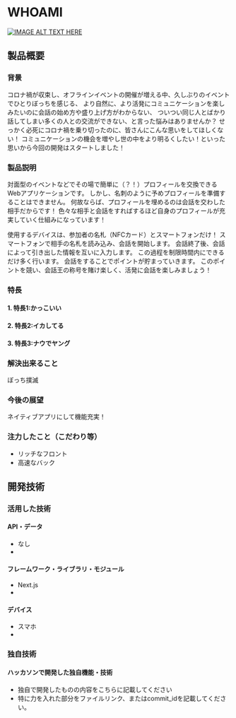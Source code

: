 # WHOAMI

[![IMAGE ALT TEXT HERE](https://jphacks.com/wp-content/uploads/2024/07/JPHACKS2024_ogp.jpg)](https://www.youtube.com/watch?v=DZXUkEj-CSI)

## 製品概要
### 背景
コロナ禍が収束し、オフラインイベントの開催が増える中、久しぶりのイベントでひとりぼっちを感じる、
より自然に、より活発にコミュニケーションを楽しみたいのに会話の始め方や盛り上げ方がわからない、
ついつい同じ人とばかり話してしまい多くの人との交流ができない、と言った悩みはありませんか？
せっかく必死にコロナ禍を乗り切ったのに、皆さんにこんな思いをしてほしくない！
コミュニケーションの機会を増やし世の中をより明るくしたい！といった思いから今回の開発はスタートしました！
### 製品説明
対面型のイベントなどでその場で簡単に（？！）プロフィールを交換できるWebアプリケーションです。
しかし、名刺のように予めプロフィールを準備することはできません。
何故ならば、プロフィールを埋めるのは会話を交わした相手だからです！
色々な相手と会話をすればするほど自身のプロフィールが充実していく仕組みになっています！

使用するデバイスは、参加者の名札（NFCカード）とスマートフォンだけ！
スマートフォンで相手の名札を読み込み、会話を開始します。
会話終了後、会話によって引き出した情報を互いに入力します。
この過程を制限時間内にできるだけ多く行います。
会話をすることでポイントが貯まっていきます。
このポイントを競い、会話王の称号を賭け楽しく、活発に会話を楽しみましょう！
### 特長
#### 1. 特長1:かっこいい
#### 2. 特長2:イカしてる
#### 3. 特長3:ナウでヤング

### 解決出来ること
ぼっち撲滅
### 今後の展望
ネイティブアプリにして機能充実！
### 注力したこと（こだわり等）
* リッチなフロント
* 高速なバック

## 開発技術
### 活用した技術
#### API・データ
* なし
* 

#### フレームワーク・ライブラリ・モジュール
* Next.js
* 

#### デバイス
* スマホ
* 

### 独自技術
#### ハッカソンで開発した独自機能・技術
* 独自で開発したものの内容をこちらに記載してください
* 特に力を入れた部分をファイルリンク、またはcommit_idを記載してください。
